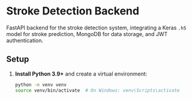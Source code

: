 # Stroke Detection Backend

FastAPI backend for the stroke detection system, integrating a Keras `.h5` model for stroke prediction, MongoDB for data storage, and JWT authentication.

## Setup

1. **Install Python 3.9+** and create a virtual environment:
   ```bash
   python -m venv venv
   source venv/bin/activate  # On Windows: venv\Scripts\activate